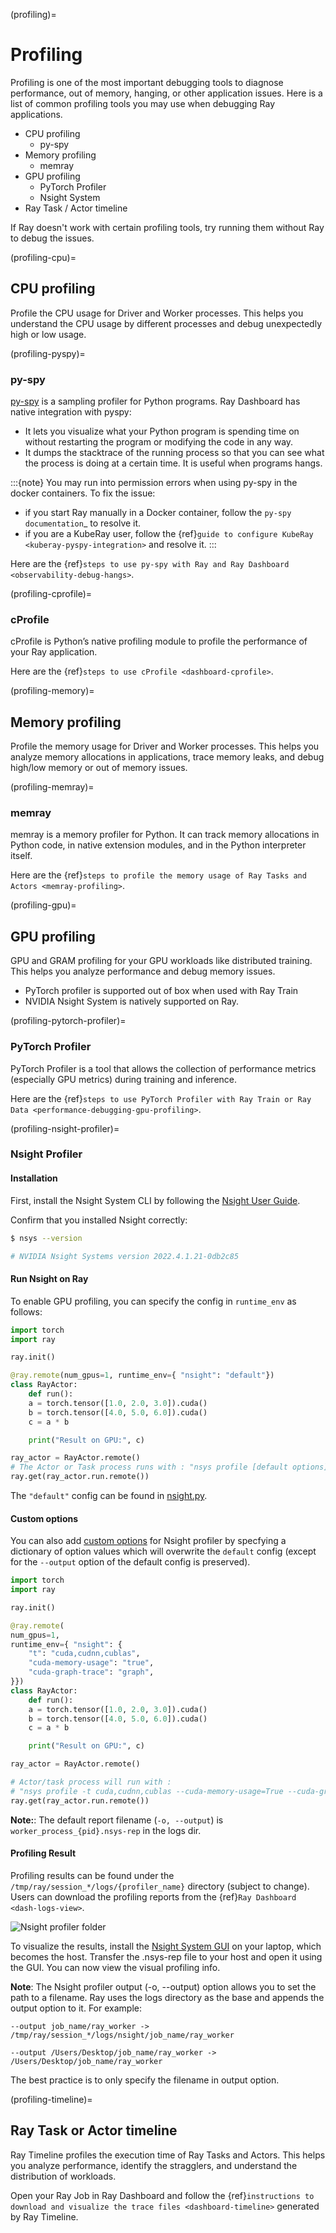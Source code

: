 (profiling)=
# Profiling
Profiling is one of the most important debugging tools to diagnose performance, out of memory, hanging, or other application issues.
Here is a list of common profiling tools you may use when debugging Ray applications. 
- CPU profiling
    - py-spy
- Memory profiling
    - memray
- GPU profiling
    - PyTorch Profiler
    - Nsight System
- Ray Task / Actor timeline

If Ray doesn't work with certain profiling tools, try running them without Ray to debug the issues.

(profiling-cpu)=
## CPU profiling
Profile the CPU usage for Driver and Worker processes. This helps you understand the CPU usage by different processes and debug unexpectedly high or low usage.

(profiling-pyspy)=
### py-spy
[py-spy](https://github.com/benfred/py-spy/tree/master) is a sampling profiler for Python programs. Ray Dashboard has native integration with pyspy:

- It lets you visualize what your Python program is spending time on without restarting the program or modifying the code in any way.
- It dumps the stacktrace of the running process so that you can see what the process is doing at a certain time. It is useful when programs hangs.

:::{note}
You may run into permission errors when using py-spy in the docker containers. To fix the issue:

- if you start Ray manually in a Docker container, follow the `py-spy documentation`_ to resolve it. 
- if you are a KubeRay user, follow the {ref}`guide to configure KubeRay <kuberay-pyspy-integration>` and resolve it.
:::

Here are the {ref}`steps to use py-spy with Ray and Ray Dashboard <observability-debug-hangs>`.

(profiling-cprofile)=
### cProfile
cProfile is Python’s native profiling module to profile the performance of your Ray application.

Here are the {ref}`steps to use cProfile <dashboard-cprofile>`.

(profiling-memory)=
## Memory profiling
Profile the memory usage for Driver and Worker processes. This helps you analyze memory allocations in applications, trace memory leaks, and debug high/low memory or out of memory issues.

(profiling-memray)=
### memray
memray is a memory profiler for Python. It can track memory allocations in Python code, in native extension modules, and in the Python interpreter itself.

Here are the {ref}`steps to profile the memory usage of Ray Tasks and Actors <memray-profiling>`.

(profiling-gpu)=
## GPU profiling
GPU and GRAM profiling for your GPU workloads like distributed training. This helps you analyze performance and debug memory issues. 
- PyTorch profiler is supported out of box when used with Ray Train
- NVIDIA Nsight System is natively supported on Ray.

(profiling-pytorch-profiler)=
### PyTorch Profiler
PyTorch Profiler is a tool that allows the collection of performance metrics (especially GPU metrics) during training and inference.

Here are the {ref}`steps to use PyTorch Profiler with Ray Train or Ray Data <performance-debugging-gpu-profiling>`.

(profiling-nsight-profiler)=
### Nsight Profiler

#### Installation

First, install the Nsight System CLI by following the [Nsight User Guide](https://docs.nvidia.com/nsight-systems/InstallationGuide/index.html). 

Confirm that you installed Nsight correctly:

```bash
$ nsys --version

# NVIDIA Nsight Systems version 2022.4.1.21-0db2c85
```

#### Run Nsight on Ray

To enable GPU profiling, you can specify the config in `runtime_env` as follows:

```python
import torch
import ray

ray.init()

@ray.remote(num_gpus=1, runtime_env={ "nsight": "default"})
class RayActor:
    def run():
    a = torch.tensor([1.0, 2.0, 3.0]).cuda()
    b = torch.tensor([4.0, 5.0, 6.0]).cuda()
    c = a * b

    print("Result on GPU:", c)

ray_actor = RayActor.remote()
# The Actor or Task process runs with : "nsys profile [default options] ..."
ray.get(ray_actor.run.remote())
```

The `"default"` config can be found in [nsight.py](https://github.com/ray-project/ray/blob/master/python/ray/_private/runtime_env/nsight.py#L20).

#### Custom options

You can also add [custom options](https://docs.nvidia.com/nsight-systems/UserGuide/index.html#cli-profile-command-switch-options) for Nsight profiler by specfying a dictionary of option values which will overwrite the `default` config (except for the `--output` option of the default config is preserved).


```python
import torch
import ray

ray.init()

@ray.remote(
num_gpus=1, 
runtime_env={ "nsight": {
    "t": "cuda,cudnn,cublas",
    "cuda-memory-usage": "true",
    "cuda-graph-trace": "graph",
}})
class RayActor:
    def run():
    a = torch.tensor([1.0, 2.0, 3.0]).cuda()
    b = torch.tensor([4.0, 5.0, 6.0]).cuda()
    c = a * b

    print("Result on GPU:", c)

ray_actor = RayActor.remote()

# Actor/task process will run with :
# "nsys profile -t cuda,cudnn,cublas --cuda-memory-usage=True --cuda-graph-trace=graph ..."
ray.get(ray_actor.run.remote())
```

**Note:**: The default report filename (`-o, --output`) is `worker_process_{pid}.nsys-rep` in the logs dir.


#### Profiling Result

Profiling results can be found under the `/tmp/ray/session_*/logs/{profiler_name}` directory (subject to change). Users can download the profiling reports from the {ref}`Ray Dashboard <dash-logs-view>`.

![Nsight profiler folder](../images/nsight-profiler-folder.png)

To visualize the results, install the [Nsight System GUI](https://developer.nvidia.com/nsight-systems/get-started#latest-Platforms) on your laptop, which becomes the host. Transfer the .nsys-rep file to your host and open it using the GUI. You can now view the visual profiling info.

**Note**: The Nsight profiler output (-o, --output) option allows you to set the path to a filename. Ray uses the logs directory as the base and appends the output option to it. For example: 
```
--output job_name/ray_worker -> /tmp/ray/session_*/logs/nsight/job_name/ray_worker

--output /Users/Desktop/job_name/ray_worker -> /Users/Desktop/job_name/ray_worker
```
The best practice is to only specify the filename in output option.


(profiling-timeline)=
## Ray Task or Actor timeline
Ray Timeline profiles the execution time of Ray Tasks and Actors. This helps you analyze performance, identify the stragglers, and understand the distribution of workloads.

Open your Ray Job in Ray Dashboard and follow the {ref}`instructions to download and visualize the trace files <dashboard-timeline>` generated by Ray Timeline.
